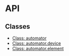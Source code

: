 # API

## Classes

- [Class: automator](./automator.md)
- [Class: automator.device](./automator.devicemd)
- [Class: automator.element](./automator.element.md)

